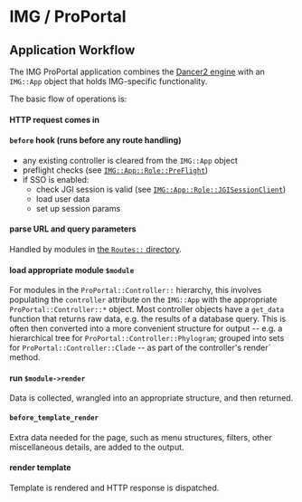 # IMG / ProPortal #

## Application Workflow ##

The IMG ProPortal application combines the [Dancer2 engine](http://perldancer.org/) with an `IMG::App` object that holds IMG-specific functionality.


The basic flow of operations is:

#### HTTP request comes in ####

#### `before` hook (runs before any route handling) ####

* any existing controller is cleared from the `IMG::App` object
* preflight checks (see [`IMG::App::Role::PreFlight`](../../webui.cgi/IMG/App/Role/PreFlight.pm))
* if SSO is enabled:
  * check JGI session is valid (see [`IMG::App::Role::JGISessionClient`](../../webui.cgi/IMG/App/Role/JGISessionClient.pm))
  * load user data
  * set up session params

#### parse URL and query parameters ####

Handled by modules in [the `Routes::` directory](../lib/Routes/).

#### load appropriate module `$module` ####

For modules in the `ProPortal::Controller::` hierarchy, this involves populating the `controller` attribute on the `IMG::App` with the appropriate `ProPortal::Controller::*` object. Most controller objects have a `get_data` function that returns raw data, e.g. the results of a database query. This is often then converted into a more convenient structure for output -- e.g. a hierarchical tree for `ProPortal::Controller::Phylogram`; grouped into sets for `ProPortal::Controller::Clade` -- as part of the controller's render` method.

#### run `$module->render` ####

Data is collected, wrangled into an appropriate structure, and then returned.

#### `before_template_render` ####

Extra data needed for the page, such as menu structures, filters, other miscellaneous details, are added to the output.

#### render template ####

Template is rendered and HTTP response is dispatched.

